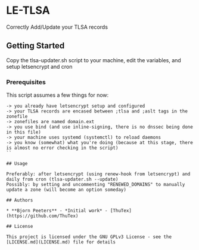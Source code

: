 # LE-TLSA

Correctly Add/Update your TLSA records

## Getting Started

Copy the tlsa-updater.sh script to your machine, edit the variables, and setup letsencrypt and cron

### Prerequisites

This script assumes a few things for now:

```
-> you already have letsencrypt setup and configured
-> your TLSA records are encased between ;tlsa and ;aslt tags in the zonefile
-> zonefiles are named domain.ext
-> you use bind (and use inline-signing, there is no dnssec being done in this file)
-> your machine uses systemd (systemctl) to reload daemons
-> you know (somewhat) what you're doing (because at this stage, there is almost no error checking in the script)
``

## Usage

Preferably: after letsencrypt (using renew-hook from letsencrypt) and daily from cron (tlsa-updater.sh --update)
Possibly: by setting and uncommenting "RENEWED_DOMAINS" to manually update a zone (will become an option someday)

## Authors

* **Bjorn Peeters** - *Initial work* - [ThuTex](https://github.com/ThuTex)

## License

This project is licensed under the GNU GPLv3 License - see the [LICENSE.md](LICENSE.md) file for details
